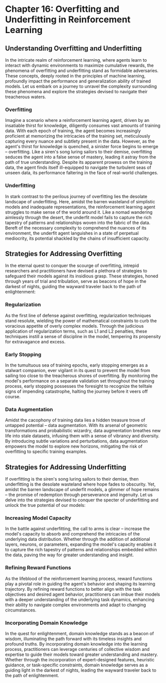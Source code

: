 # Chapter 16: Overfitting and Underfitting in Reinforcement Learning

## Understanding Overfitting and Underfitting

In the intricate realm of reinforcement learning, where agents learn to interact with dynamic environments to maximize cumulative rewards, the phenomena of overfitting and underfitting stand as formidable adversaries. These concepts, deeply rooted in the principles of machine learning, profoundly impact the performance and generalization ability of trained models. Let us embark on a journey to unravel the complexity surrounding these phenomena and explore the strategies devised to navigate their treacherous waters.

### Overfitting
Imagine a scenario where a reinforcement learning agent, driven by an insatiable thirst for knowledge, diligently consumes vast amounts of training data. With each epoch of training, the agent becomes increasingly proficient at memorizing the intricacies of the training set, meticulously capturing every nuance and subtlety present in the data. However, as the agent's thirst for knowledge is quenched, a sinister force begins to emerge – overfitting. Like a siren's song luring sailors to their demise, overfitting seduces the agent into a false sense of mastery, leading it astray from the path of true understanding. Despite its apparent prowess on the training data, the agent finds itself ill-equipped to navigate the turbulent seas of unseen data, its performance faltering in the face of real-world challenges.

### Underfitting
In stark contrast to the perilous journey of overfitting lies the desolate landscape of underfitting. Here, amidst the barren wasteland of simplistic models and inadequate representations, the reinforcement learning agent struggles to make sense of the world around it. Like a nomad wandering aimlessly through the desert, the underfit model fails to capture the rich tapestry of patterns and relationships woven into the fabric of the data. Bereft of the necessary complexity to comprehend the nuances of its environment, the underfit agent languishes in a state of perpetual mediocrity, its potential shackled by the chains of insufficient capacity.

## Strategies for Addressing Overfitting

In the eternal quest to conquer the scourge of overfitting, intrepid researchers and practitioners have devised a plethora of strategies to safeguard their models against its insidious grasp. These strategies, honed through years of trial and tribulation, serve as beacons of hope in the darkest of nights, guiding the wayward traveler back to the path of enlightenment:

### Regularization
As the first line of defense against overfitting, regularization techniques stand resolute, wielding the power of mathematical constraints to curb the voracious appetite of overly complex models. Through the judicious application of regularization terms, such as L1 and L2 penalties, these techniques instill a sense of discipline in the model, tempering its propensity for extravagance and excess.

### Early Stopping
In the tumultuous sea of training epochs, early stopping emerges as a stalwart companion, ever vigilant in its quest to prevent the model from sailing too close to the treacherous shores of overfitting. By monitoring the model's performance on a separate validation set throughout the training process, early stopping possesses the foresight to recognize the telltale signs of impending catastrophe, halting the journey before it veers off course.

### Data Augmentation
Amidst the cacophony of training data lies a hidden treasure trove of untapped potential – data augmentation. With its arsenal of geometric transformations and probabilistic wizardry, data augmentation breathes new life into stale datasets, infusing them with a sense of vibrancy and diversity. By introducing subtle variations and perturbations, data augmentation empowers the model to explore new horizons, mitigating the risk of overfitting to specific training examples.

## Strategies for Addressing Underfitting

If overfitting is the siren's song luring sailors to their demise, then underfitting is the desolate wasteland where hope fades to obscurity. Yet, amidst the barren landscape of underfit models, a glimmer of hope remains – the promise of redemption through perseverance and ingenuity. Let us delve into the strategies devised to conquer the specter of underfitting and unlock the true potential of our models:

### Increasing Model Capacity
In the battle against underfitting, the call to arms is clear – increase the model's capacity to absorb and comprehend the intricacies of the underlying data distribution. Whether through the addition of additional layers, neurons, or parameters, expanding the model's capacity enables it to capture the rich tapestry of patterns and relationships embedded within the data, paving the way for greater understanding and insight.

### Refining Reward Functions
As the lifeblood of the reinforcement learning process, reward functions play a pivotal role in guiding the agent's behavior and shaping its learning trajectory. By refining reward functions to better align with the task objectives and desired agent behavior, practitioners can imbue their models with a deeper understanding of the underlying task dynamics, enhancing their ability to navigate complex environments and adapt to changing circumstances.

### Incorporating Domain Knowledge
In the quest for enlightenment, domain knowledge stands as a beacon of wisdom, illuminating the path forward with its timeless insights and profound truths. By incorporating domain knowledge into the learning process, practitioners can leverage centuries of collective wisdom and expertise to guide their models toward greater understanding and mastery. Whether through the incorporation of expert-designed features, heuristic guidance, or task-specific constraints, domain knowledge serves as a guiding light in the darkest of nights, leading the wayward traveler back to the path of enlightenment.
